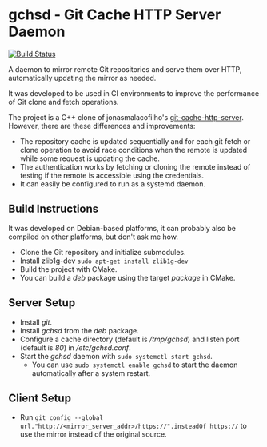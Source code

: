 
# gchsd - Git Cache HTTP Server Daemon

[![Build Status](http://xaws6t1emwa2m5pr.myfritz.net:8080/buildStatus/icon?job=craflin%2Fgit-cache-http-server%2Fmaster)](http://xaws6t1emwa2m5pr.myfritz.net:8080/job/craflin/job/git-cache-http-server/job/master/)

A daemon to mirror remote Git repositories and serve them over HTTP, automatically updating the mirror as needed.

It was developed to be used in CI environments to improve the performance of Git clone and fetch operations.

The project is a C++ clone of jonasmalacofilho's [git-cache-http-server](https://github.com/jonasmalacofilho/git-cache-http-server).
However, there are these differences and improvements:
* The repository cache is updated sequentially and for each git fetch or clone operation to avoid race conditions when the remote is updated while some request is updating the cache.
* The authentication works by fetching or cloning the remote instead of testing if the remote is accessible using the credentials.
* It can easily be configured to run as a systemd daemon.

## Build Instructions

It was developed on Debian-based platforms, it can probably also be compiled on other platforms, but don't ask me how.

* Clone the Git repository and initialize submodules.
* Install zlib1g-dev `sudo apt-get install zlib1g-dev`
* Build the project with CMake.
* You can build a *deb* package using the target *package* in CMake.

## Server Setup

* Install *git*.
* Install *gchsd* from the *deb* package.
* Configure a cache directory (default is */tmp/gchsd*) and listen port (default is *80*) in */etc/gchsd.conf*.
* Start the *gchsd* daemon with `sudo systemctl start gchsd`.
  * You can use `sudo systemctl enable gchsd` to start the daemon automatically after a system restart.

## Client Setup

* Run `git config --global url."http://<mirror_server_addr>/https://".insteadOf https://` to use the mirror instead of the original source.

